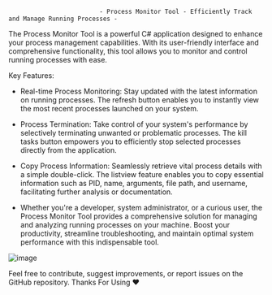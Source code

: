                              - Process Monitor Tool - Efficiently Track and Manage Running Processes -

The Process Monitor Tool is a powerful C# application designed to enhance your process management capabilities. With its user-friendly interface and comprehensive functionality, this tool allows you to monitor and control running processes with ease.

Key Features:

- Real-time Process Monitoring: Stay updated with the latest information on running processes. The refresh button enables you to instantly view the most recent processes launched on your system.

- Process Termination: Take control of your system's performance by selectively terminating unwanted or problematic processes. The kill tasks button empowers you to efficiently stop selected processes directly from the application.

- Copy Process Information: Seamlessly retrieve vital process details with a simple double-click. The listview feature enables you to copy essential information such as PID, name, arguments, file path, and username, facilitating further analysis or documentation.

- Whether you're a developer, system administrator, or a curious user, the Process Monitor Tool provides a comprehensive solution for managing and analyzing running processes on your machine. Boost your productivity, streamline troubleshooting, and maintain optimal system performance with this indispensable tool.

![image](https://github.com/Mf4Tn/Process-Monitor/assets/75338199/ddd4c5f5-991c-4455-8898-2c803c39b65f)


Feel free to contribute, suggest improvements, or report issues on the GitHub repository. Thanks For Using ❤️
